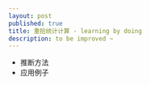 ```yaml
---
layout: post
published: true
title: 重拾统计计算 - learning by doing
description: to be improved ~
---  
```


* 推断方法
* 应用例子